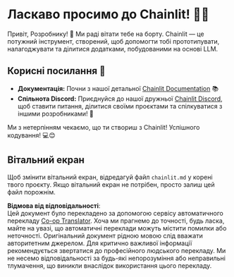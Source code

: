 <!--
CO_OP_TRANSLATOR_METADATA:
{
  "original_hash": "c49526c7abc56b0b5f1e835c1739f18e",
  "translation_date": "2025-07-12T13:56:10+00:00",
  "source_file": "11-mcp/code_samples/github-mcp/chainlit.md",
  "language_code": "uk"
}
-->
# Ласкаво просимо до Chainlit! 🚀🤖

Привіт, Розробнику! 👋 Ми раді вітати тебе на борту. Chainlit — це потужний інструмент, створений, щоб допомогти тобі прототипувати, налагоджувати та ділитися додатками, побудованими на основі LLM.

## Корисні посилання 🔗

- **Документація:** Почни з нашої детальної [Chainlit Documentation](https://docs.chainlit.io) 📚
- **Спільнота Discord:** Приєднуйся до нашої дружньої [Chainlit Discord](https://discord.gg/k73SQ3FyUh), щоб ставити питання, ділитися своїми проєктами та спілкуватися з іншими розробниками! 💬

Ми з нетерпінням чекаємо, що ти створиш з Chainlit! Успішного кодування! 💻😊

## Вітальний екран

Щоб змінити вітальний екран, відредагуй файл `chainlit.md` у корені твого проєкту. Якщо вітальний екран не потрібен, просто залиш цей файл порожнім.

**Відмова від відповідальності**:  
Цей документ було перекладено за допомогою сервісу автоматичного перекладу [Co-op Translator](https://github.com/Azure/co-op-translator). Хоча ми прагнемо до точності, будь ласка, майте на увазі, що автоматичні переклади можуть містити помилки або неточності. Оригінальний документ рідною мовою слід вважати авторитетним джерелом. Для критично важливої інформації рекомендується звертатися до професійного людського перекладу. Ми не несемо відповідальності за будь-які непорозуміння або неправильні тлумачення, що виникли внаслідок використання цього перекладу.